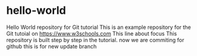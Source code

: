 # hello-world
Hello World repository for Git tutorial
This is an example repository for the Git tutoial on https://www.w3schools.com
This line about focus
This repository is built step by step in the tutorial.
now we are commiting for github
 this is for new update branch